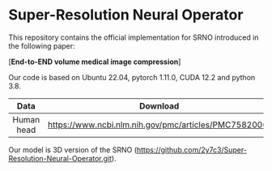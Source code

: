 
# Super-Resolution Neural Operator

This repository contains the official implementation for SRNO introduced in the following paper:

[**End-to-END volume medical image compression**]

Our code is based on Ubuntu 22.04, pytorch 1.11.0, CUDA 12.2 and python 3.8.

Data|Download
:-:|:-:
Human head | https://www.ncbi.nlm.nih.gov/pmc/articles/PMC7582006/

Our model is 3D version of the SRNO (https://github.com/2y7c3/Super-Resolution-Neural-Operator.git).
